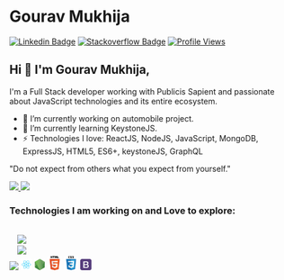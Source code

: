 # Gourav Mukhija
[![Linkedin Badge](https://img.shields.io/badge/-gouravmukhija-blue?style=flat-square&logo=Linkedin&logoColor=white&link=https://www.linkedin.com/in/gouravmukhija/)](https://www.linkedin.com/in/gouravmukhija/)
[![Stackoverflow Badge](https://img.shields.io/badge/-Stackoverflow-4CA143?style=flat-square&logo=Stackoverflow&logoColor=white&link=https://stackoverflow.com/users/1077910/gourav-makhija)](https://stackoverflow.com/users/1077910/gourav-makhija)
[![Profile Views](https://komarev.com/ghpvc/?username=your-github-username&color=green)](https://gouravmukhija.medium.com/)

## Hi 👋 I'm Gourav Mukhija, 
I'm a Full Stack developer working with Publicis Sapient and passionate about JavaScript technologies and its entire ecosystem. 

- 🔭 I’m currently working on automobile project.
- 🌱 I’m currently learning KeystoneJS.
-  ⚡ Technologies I love: ReactJS, NodeJS, JavaScript, MongoDB, ExpressJS, HTML5, ES6+, keystoneJS, GraphQL

"Do not expect from others what you expect from yourself." 

<p align="justify">
  <a href="https://github.com/gouravmakhija18/github-readme-stats">
    <img
      height="150"
      src="https://github-readme-stats.vercel.app/api?username=gouravmakhija18&count_private=true&show_icons=true&custom_title=Github%20Status&show=issues&theme=radical"
    />
  </a>
   <a href="https://github.com/DanielObara/github-readme-stats">
    <img
      height="150"
      src="https://github-readme-stats.vercel.app/api/top-langs/?username=gouravmakhija18&layout=compact&theme=radical" />
  </a>  
</p>

### Technologies I am working on and Love to explore:
<code>
  <img height="20" src="https://raw.githubusercontent.com/graphql/artwork/main/GraphQL_Foundation/icon/GraphQL_Foundation-mark.png">
  <img height="20" src="https://assets.vercel.com/image/upload/v1607554385/repositories/next-js/next-logo.png">
</code>
<code><img height="20" src="https://i.cloudup.com/zfY6lL7eFa-3000x3000.png"></code>
<code><img height="20" src="https://raw.githubusercontent.com/github/explore/80688e429a7d4ef2fca1e82350fe8e3517d3494d/topics/react/react.png"></code>
<code><img height="20" src="https://raw.githubusercontent.com/github/explore/80688e429a7d4ef2fca1e82350fe8e3517d3494d/topics/nodejs/nodejs.png"></code>
<code><img height="25" src="https://raw.githubusercontent.com/github/explore/80688e429a7d4ef2fca1e82350fe8e3517d3494d/topics/html/html.png"></code> 
<code><img height="25" src="https://raw.githubusercontent.com/github/explore/80688e429a7d4ef2fca1e82350fe8e3517d3494d/topics/css/css.png"></code>
<code><img height="20" src="https://raw.githubusercontent.com/github/explore/80688e429a7d4ef2fca1e82350fe8e3517d3494d/topics/bootstrap/bootstrap.png"></code>

